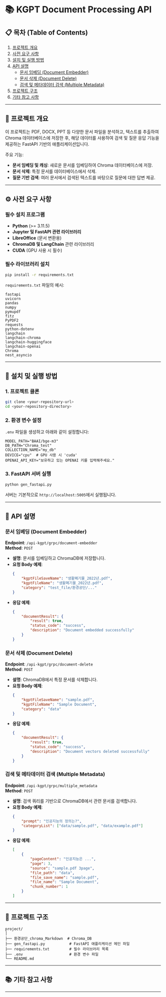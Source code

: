 
# 📚 **KGPT Document Processing API** 

## 📋 **목차 (Table of Contents)**
1. [프로젝트 개요](#**프로젝트-개요**)
2. [사전 요구 사항](#사전-요구-사항)
3. [설치 및 실행 방법](#설치-및-실행-방법)
4. [API 설명](#api-설명)
   - [문서 임베딩 (Document Embedder)](#문서-임베딩-document-embedder)
   - [문서 삭제 (Document Delete)](#문서-삭제-document-delete)
   - [검색 및 메타데이터 검색 (Multiple Metadata)](#검색-및-메타데이터-검색-multiple-metadata)
5. [프로젝트 구조](#프로젝트-구조)
6. [기타 참고 사항](#기타-참고-사항)

---

## 📌 **프로젝트 개요**

이 프로젝트는 PDF, DOCX, PPT 등 다양한 문서 파일을 분석하고, 텍스트를 추출하여 Chroma 데이터베이스에 저장한 후, 해당 데이터를 사용하여 검색 및 질문 응답 기능을 제공하는 FastAPI 기반의 애플리케이션입니다. 

주요 기능:
- **문서 임베딩 및 캐싱**: 새로운 문서를 임베딩하여 Chroma 데이터베이스에 저장.
- **문서 삭제**: 특정 문서를 데이터베이스에서 삭제.
- **질문 기반 검색**: 여러 문서에서 검색된 텍스트를 바탕으로 질문에 대한 답변 제공.

---

## ⚙️ **사전 요구 사항**

### 필수 설치 프로그램
- **Python** (>= 3.11.5)
- **Jupyter 및 FastAPI 관련 라이브러리**
- **LibreOffice** (문서 변환용)
- **ChromaDB 및 LangChain** 관련 라이브러리
- **CUDA** (GPU 사용 시 필수)

### 필수 라이브러리 설치
```bash
pip install -r requirements.txt
```

`requirements.txt` 파일의 예시:
```
fastapi
uvicorn
pandas
numpy
pymupdf
fitz
PyPDF2
requests
python-dotenv
langchain
langchain-chroma
langchain-huggingface
langchain-openai
Chroma
nest_asyncio
```

---

## 🚀 **설치 및 실행 방법**

### 1. **프로젝트 클론**
```bash
git clone <your-repository-url>
cd <your-repository-directory>
```

### 2. **환경 변수 설정**
`.env` 파일을 생성하고 아래와 같이 설정합니다:
```
MODEL_PATH="BAAI/bge-m3"
DB_PATH="Chroma_test"
COLLECTION_NAME="my_db"
DEVICE="cpu"  # GPU 사용 시 'cuda'
OPENAI_API_KEY="보유하고 있는 OPENAI 키를 입력해주세요."
```

### 3. **FastAPI 서버 실행**
```bash
python gen_fastapi.py
```
서버는 기본적으로 `http://localhost:5005`에서 실행됩니다.

---

## 📌 **API 설명**

### **문서 임베딩 (Document Embedder)**

**Endpoint**: `/api-kgpt/grpc/document-embedder`  
**Method**: `POST`

- **설명**: 문서를 임베딩하고 ChromaDB에 저장합니다.
- **요청 Body 예제**:
    ```json
    {
        "kgptFileSaveName": "생활폐기물_2022년.pdf",
        "kgptFileName": "생활폐기물_2022년.pdf",
        "category": "test_file/환경공단/..."
    }
    ```
- **응답 예제**:
    ```json
    {
        "documentResult": {
            "result": true,
            "status_code": "success",
            "description": "Document embedded successfully"
        }
    }
    ```

### **문서 삭제 (Document Delete)**

**Endpoint**: `/api-kgpt/grpc/document-delete`  
**Method**: `POST`

- **설명**: ChromaDB에서 특정 문서를 삭제합니다.
- **요청 Body 예제**:
    ```json
    {
        "kgptFileSaveName": "sample.pdf",
        "kgptFileName": "Sample Document",
        "category": "data"
    }
    ```
- **응답 예제**:
    ```json
    {
        "documentResult": {
            "result": true,
            "status_code": "success",
            "description": "Document vectors deleted successfully"
        }
    }
    ```

### **검색 및 메타데이터 검색 (Multiple Metadata)**

**Endpoint**: `/api-kgpt/grpc/multiple_metadata`  
**Method**: `POST`

- **설명**: 검색 쿼리를 기반으로 ChromaDB에서 관련 문서를 검색합니다.
- **요청 Body 예제**:
    ```json
    {
        "prompt": "인공지능의 정의는?",
        "categoryList": ["data/sample.pdf", "data/example.pdf"]
    }
    ```
- **응답 예제**:
    ```json
    [
        {
            "pageContent": "인공지능은 ...",
            "page": 3,
            "source": "sample.pdf 3page",
            "file_path": "data",
            "file_save_name": "sample.pdf",
            "file_name": "Sample Document",
            "chunk_number": 1
        }
    ]
    ```

---

## 📂 **프로젝트 구조**

```
project/
│
├── 환경공단_chroma_Markdown  # Chroma_DB
├── gen_fastapi.py           # FastAPI 애플리케이션 메인 파일
├── requirements.txt         # 필수 라이브러리 목록
├── .env                     # 환경 변수 파일
└── README.md                
```

---

## 📚 **기타 참고 사항**


---
